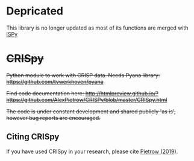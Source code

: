 # Depricated
This library is no longer updated as most of its functions are merged with [ISPy](https://github.com/ISP-SST/ISPy)

# ~~CRISpy~~
~~Python module to work with CRISP data. 
Needs Pyana library: https://github.com/tvwerkhoven/pyana~~

~~Find code documentation here: http://htmlpreview.github.io/?https://github.com/AlexPietrow/CRISPy/blob/master/CRISpy.html~~

~~The code is under constant development and shared publicly 'as is', however bug reports are encouraged.~~

## Citing CRISpy
If you have used CRISpy in your research, please cite [Pietrow (2019)](https://ui.adsabs.harvard.edu/abs/2019zndo...3229961P/abstract).

